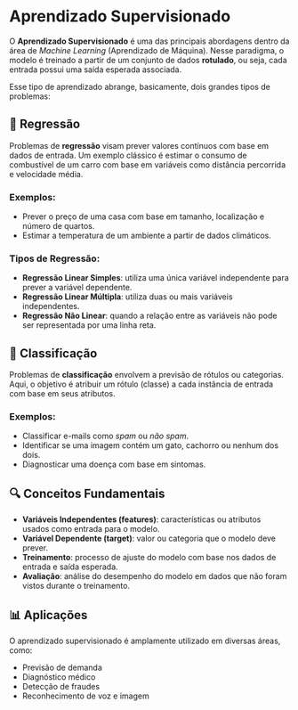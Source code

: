 # Aprendizado Supervisionado

O **Aprendizado Supervisionado** é uma das principais abordagens dentro da área de *Machine Learning* (Aprendizado de Máquina). Nesse paradigma, o modelo é treinado a partir de um conjunto de dados **rotulado**, ou seja, cada entrada possui uma saída esperada associada.

Esse tipo de aprendizado abrange, basicamente, dois grandes tipos de problemas:

## 🔢 Regressão

Problemas de **regressão** visam prever valores contínuos com base em dados de entrada. Um exemplo clássico é estimar o consumo de combustível de um carro com base em variáveis como distância percorrida e velocidade média.

### Exemplos:

* Prever o preço de uma casa com base em tamanho, localização e número de quartos.
* Estimar a temperatura de um ambiente a partir de dados climáticos.

### Tipos de Regressão:

* **Regressão Linear Simples**: utiliza uma única variável independente para prever a variável dependente.
* **Regressão Linear Múltipla**: utiliza duas ou mais variáveis independentes.
* **Regressão Não Linear**: quando a relação entre as variáveis não pode ser representada por uma linha reta.

## 🧠 Classificação

Problemas de **classificação** envolvem a previsão de rótulos ou categorias. Aqui, o objetivo é atribuir um rótulo (classe) a cada instância de entrada com base em seus atributos.

### Exemplos:

* Classificar e-mails como *spam* ou *não spam*.
* Identificar se uma imagem contém um gato, cachorro ou nenhum dos dois.
* Diagnosticar uma doença com base em sintomas.

## 🔍 Conceitos Fundamentais

* **Variáveis Independentes (features)**: características ou atributos usados como entrada para o modelo.
* **Variável Dependente (target)**: valor ou categoria que o modelo deve prever.
* **Treinamento**: processo de ajuste do modelo com base nos dados de entrada e saída esperada.
* **Avaliação**: análise do desempenho do modelo em dados que não foram vistos durante o treinamento.

## 📊 Aplicações

O aprendizado supervisionado é amplamente utilizado em diversas áreas, como:

* Previsão de demanda
* Diagnóstico médico
* Detecção de fraudes
* Reconhecimento de voz e imagem
